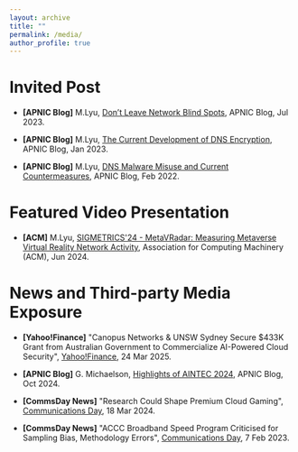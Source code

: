 ```yaml
---
layout: archive
title: ""
permalink: /media/
author_profile: true
---
```

<!-- 
{% if site.talkmap_link == true %}

<p style="text-decoration:underline;"><a href="/talkmap.html">See a map of all the places I've given a talk!</a></p>

{% endif %}

{% for post in site.talks reversed %}
  {% include archive-single-talk.html %}
{% endfor %}
 -->

Invited Post
======
* **[APNIC Blog]** M.Lyu, [Don’t Leave Network Blind Spots](https://blog.apnic.net/2023/07/28/dont-leave-network-blind-spots/), APNIC Blog, Jul 2023.

* **[APNIC Blog]** M.Lyu, [The Current Development of DNS Encryption](https://blog.apnic.net/2023/01/19/the-current-development-of-dns-encryption/), APNIC Blog, Jan 2023.

* **[APNIC Blog]** M.Lyu, [DNS Malware Misuse and Current Countermeasures](https://blog.apnic.net/2022/02/02/dns-malware-misuse-and-current-countermeasures/), APNIC Blog, Feb 2022.

Featured Video Presentation
======
* **[ACM]** M.Lyu, [SIGMETRICS'24 - MetaVRadar: Measuring Metaverse Virtual Reality Network Activity](https://www.youtube.com/watch?v=wXUWo-9BGM0), Association for Computing Machinery (ACM), Jun 2024.

News and Third-party Media Exposure
======
* **[Yahoo!Finance]** "Canopus Networks & UNSW Sydney Secure $433K Grant from Australian Government to Commercialize AI-Powered Cloud Security", [Yahoo!Finance](https://finance.yahoo.com/news/canopus-networks-unsw-sydney-secure-190000546.html?guccounter=1&guce_referrer=aHR0cHM6Ly93d3cubGlua2VkaW4uY29tLw&guce_referrer_sig=AQAAAF49yWDxHaafeEE-egFXEjA_qFxKbXheegNfIv66XECuT2PS8u_iqIIZuNLoC2C4TpdHmi_lHpxc6yCjaD8mxNCEI7o1De_WNTAniSIqBx_vKufwT2X6r8bKxeDY7LFSv0JAs74trl-IR2J-dyR2CriMlpIGvLqWHW47xeofGEr3), 24 Mar 2025.

* **[APNIC Blog]** G. Michaelson, [Highlights of AINTEC 2024](https://blog.apnic.net/2024/10/16/highlights-of-aintec-2024/), APNIC Blog, Oct 2024.

* **[CommsDay News]** "Research Could Shape Premium Cloud Gaming", [Communications Day](https://www.commsday.com/), 18 Mar 2024.

* **[CommsDay News]** "ACCC Broadband Speed Program Criticised for Sampling Bias, Methodology Errors", [Communications Day](https://www.commsday.com/), 7 Feb 2023.


